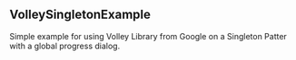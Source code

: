 ## VolleySingletonExample

Simple example for using Volley Library from Google on a Singleton Patter with a global progress dialog.